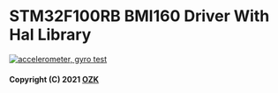 # STM32F100RB BMI160 Driver With Hal Library

[![accelerometer, gyro test](https://img.youtube.com/vi/FGTOobGvMlY/0.jpg)](https://www.youtube.com/watch?v=FGTOobGvMlY)

#### Copyright (C) 2021 [OZK](https://hamzaozkan.com.tr) 
